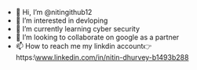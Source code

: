 - 👋 Hi, I’m @nitingithub12
- 👀 I’m interested in devloping
- 🌱 I’m currently learning cyber security
- 💞️ I’m looking to collaborate on google as a partner
- 📫 How to reach me my linkdin account👉https:\\www.linkedin.com/in/nitin-dhurvey-b1493b288
  
